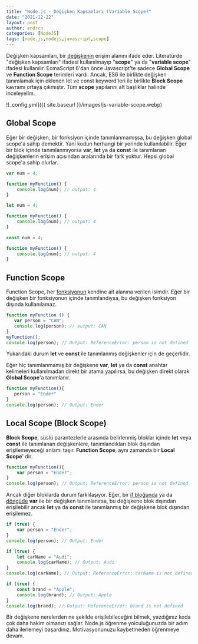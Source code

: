 ```yaml
---
title: "Node.js - Değişken Kapsamları (Variable Scope)"
date: "2021-12-22"
layout: post
author: endrcn
categories: [NodeJS]
tags: [node.js,nodejs,javascript,scope]
---
```


Değişken kapsamları, bir [değişkenin](https://endrcn.dev/nodejs/variables/) erişim alanını ifade eder. Literatürde "değişken kapsamları" ifadesi kullanılmayıp "**scope**" ya da "**variable scope**" ifadesi kullanılır. EcmaScript 6'dan önce Javascript'te sadece **Global Scope** ve **Function Scope** terimleri vardı. Ancak, ES6 ile birlikte değişken tanımlamak için eklenen let ve const keyword'leri ile birlikte **Block Scope** kavramı ortaya çıkmıştır. Tüm **scope** yapılarını alt başlıklar halinde inceleyelim.

![_config.yml]({{ site.baseurl }}/images/js-variable-scope.webp)

## Global Scope

Eğer bir değişken, bir fonksiyon içinde tanımlanmamışsa, bu değişken global scope'a sahip demektir. Yani kodun herhangi bir yerinde kullanılabilir. Eğer bir blok içinde tanımlanmıyorsa **var**, **let** ya da **const** ile tanımlanan değişkenlerin erişim açısından aralarında bir fark yoktur. Hepsi global scope'a sahip olurlar.

```javascript
var num = 4;

function myFunction() {
    console.log(num); // output: 4
}

let num = 4;

function myFunction() {
    console.log(num); // output: 4
}

const num = 4;

function myFunction() {
    console.log(num); // output: 4
}
```

## Function Scope

Function Scope, her [fonksiyonun](https://endrcn.dev/nodejs/functions/) kendine ait alanına verilen isimdir. Eğer bir değişken bir fonksiyonun içinde tanımlandıysa, bu değişken fonksiyon dışında kullanılamaz.

```javascript
function myFunction () {
   var person = "CAN";
   console.log(person); // output: CAN
}
myFunction();
console.log(person); // Output: ReferenceError: person is not defined
```

Yukarıdaki durum **let** ve **const** ile tanımlanmış değişkenler için de geçerlidir.

Eğer hiç tanımlanmamış bir değişkene **var**, **let** ya da **const** anahtar kelimeleri kullanılmadan direkt bir atama yapılırsa, bu değişken direkt olarak **Global Scope**'a tanımlanır.

```javascript
function myFunction(){
   person = "Ender"
}
console.log(person); // Output: Ender
```

## Local Scope (Block Scope)

**Block Scope**, süslü parantezlerle arasında belirlenmiş bloklar içinde **let** veya **const** ile tanımlanan değişkenlere, tanımlandıkları blok dışından erişilemeyeceği anlamı taşır. **Function Scope**, aynı zamanda bir **Local Scope**' dir.

```javascript
function myFunction(){
    var person = "Ender";
}
console.log(person); // Output: ReferenceError: person is not defined
```

Ancak diğer bloklarda durum farklılaşıyor. Eğer, bir [if bloğunda](https://endrcn.dev/nodejs/conditions/) ya da [döngüde](https://endrcn.dev/nodejs/loops/) **var** ile bir değişken tanımlanırsa, bu değişkene blok dışından erişilebilir ancak **let** ya da **const** ile tanımlanmış bir değişkene blok dışından erişilemez.

```javascript
if (true) {
    var person = "Ender";
}
console.log(person); // Output: Ender

if (true) {
    let carName = "Audi";
    console.log(carName); // Output: Audi
}
console.log(carName); // Output: ReferenceError: carName is not defined

if (true) {
    const brand = "Apple";
    console.log(brand); // Output: Apple
}
console.log(brand); // Output: ReferenceError: brand is not defined
```

Bir değişkene nerelerden ne şekilde erişilebileceğini bilmek, yazdığınız koda çok daha hakim olmanızı sağlar. Node.js öğrenme yolculuğunuzda bir adım daha ilerlemeyi başardınız. Motivasyonunuzu kaybetmeden öğrenmeye devam.

